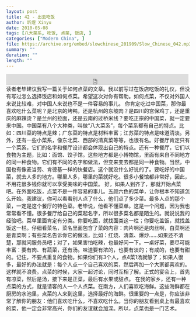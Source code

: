 ```yaml
---
layout: post
title: 42 - 出去吃饭
author: 昕煜 Xinyu
date: 2010-05-08
tags: [八大菜系, 吃饭, 点菜, 饭店, ]
categories: ["Modern China", ]
file: https://archive.org/embed/slowchinese_201909/Slow_Chinese_042.mp3
summary: ""
duration: ""
length: ""
---
```


<iframe src="https://archive.org/embed/slowchinese_201909/Slow_Chinese_042.mp3" width="500" height="30" frameborder="0" webkitallowfullscreen="true" mozallowfullscreen="true" allowfullscreen></iframe>
读者老毕建议我写一篇关于如何点菜的文章。我以前写过在饭店吃饭的礼仪，但没有写过怎么选择饭店和如何点菜。希望这次对你有帮助。如何点菜，不仅对外国人来说比较难，对中国人来说也不是一件容易的事儿。
你肯定吃过中国菜，那你最喜欢吃什么菜呢？是北京的烤鸭，还是杭州的东坡肉？是四川的宫保鸡丁，还是重庆的麻辣烫？是兰州的拉面，还是云南的过桥米线？要吃正宗的中国菜，就一定要来中国。中国菜有八个大种类，叫做“八大菜系”，每个菜系都有自己的特点。比如：四川菜的特点是辣；广东菜的特点是材料丰富；江苏菜的特点是味道清淡。另外，还有一些小菜系，像东北菜、西部的清真菜等等，也很有名。好餐厅肯定只有一个菜系，它们的名字和餐厅设计都会体现出自己的特点。还有一种餐厅，它们以食物为主题，比如：面馆、饺子馆。这些地方都是小博物馆，里面有来自不同地方的同一种食物。它们有不同的名字和做法，但变来变去都是同一种食物。当然，中国也有像麦当劳、肯德基一样的快餐店。这个就没什么好说的了。要吃好的中国菜，就去人多的地方。哪里人多，哪里的菜就好吃。很多小餐馆都非常好，因此，不用花很多钱你就可以享受美味的中国菜。
好，如果人到齐了，那就开始点菜吧。在外面吃饭，点菜不是一件容易的事儿。五颜六色的菜单，让你根本不知道怎么开始。我建议，你可以看看别人点了什么，他们点了多少菜。最多人点的那个菜，一定是这个餐厅的特色菜。老毕说，他看不懂菜单。这是一个问题，因为我也常常看不懂。很多餐厅给自己的菜起名字，所以很多菜名都是陌生的。就说说我的经验吧。菜单里面肯定有分类。你要吃面，就找面类这一栏；你要吃盖饭，就找盖饭这一栏。仔细看菜名，菜名里面包含了菜的内容：肉片啊还是肉丝啊，白菜啊还是青菜啊；有些菜名告诉你它的做法，比如：红烧、清蒸、爆炒……如果还不清楚，那就问服务员吧；对了，如果害怕吃辣，也最好问一下。一桌好菜，要尽可能丰富：要有肉、有蔬菜，还有汤。味道要有浓的，也要有淡的；有咸的，也要有甜的。记住，不要点重复的食物。如果你们有3个人，点4菜1汤就够了；如果人很多，最好的办法就是：每个人点一个自己喜欢的菜，然后再加一个大家都喜欢的。这样就不浪费。点菜的时候，大家一起讨论，同时互相了解。正式的宴会上，首先有凉菜，然后是汤，接下来是正菜，最后有水果或甜点。
在我的家乡，还有一种点菜的方式，就是请客的人一个人点菜。在南方，人们喜欢吃海鲜。这些海鲜都在厨房的水池里，点菜的人来到这里，选择最好的海鲜。很重要的一点是，你应该非常了解你的朋友：他们喜欢吃什么，不喜欢吃什么。当你的朋友看到桌上有最喜欢的菜，他一定会非常高兴，你们的友谊就会加深。所以，点菜也是一门艺术。
 
